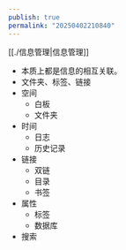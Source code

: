 ```yaml
---
publish: true
permalink: "20250402210840"
---
```

[[./信息管理|信息管理]]  
- 本质上都是信息的相互关联。  
- 文件夹、标签、链接  
- 空间  
	- 白板  
	- 文件夹  
- 时间  
	- 日志  
	- 历史记录  
- 链接  
	- 双链  
	- 目录  
	- 书签  
- 属性  
	- 标签  
	- 数据库  
- 搜索
